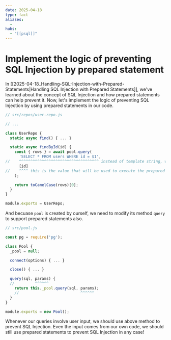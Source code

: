 ```yaml
---
date: 2025-04-18
type: fact
aliases:
  -
hubs:
  - "[[psql]]"
---
```


# Implement the logic of preventing SQL Injection by prepared statement

In [[2025-04-18_Handling-SQL-Injection-with-Prepared-Statements|Handling SQL Injection with Prepared Statements]], we've learned about the concept of SQL Injection and how prepared statements can help prevent it. Now, let's implement the logic of preventing SQL Injection by using prepared statements in our code.

```js
// src/repos/user-repo.js

// ...

class UserRepo {
  static async find() { ... }

  static async findById(id) {
    const { rows } = await pool.query(
      'SELECT * FROM users WHERE id = $1',
//    ^^^^^^^^^^^^^^^^^^^^^^^^^^^^^^^^^^^ instead of template string, we use a regular string with a placeholder $1
      [id]
//    ^^^^ this is the value that will be used to execute the prepared statement
    );

    return toCamelCase(rows)[0];
  }
}

module.exports = UserRepo;
```

And becuase `pool` is created by ourself, we need to modify its method `query` to support prepared statements also.

```js
// src/pool.js

const pg = require('pg');

class Pool {
  _pool = null;

  connect(options) { ... }

  close() { ... }

  query(sql, params) {
  //         ^^^^^^
    return this._pool.query(sql, params);
    //                           ^^^^^^
  }
}

module.exports = new Pool();

```

Whenever our queries involve user input, we should use above method to prevent SQL Injection. Even the input comes from our own code, we should still use prepared statements to prevent SQL Injection in any case!


